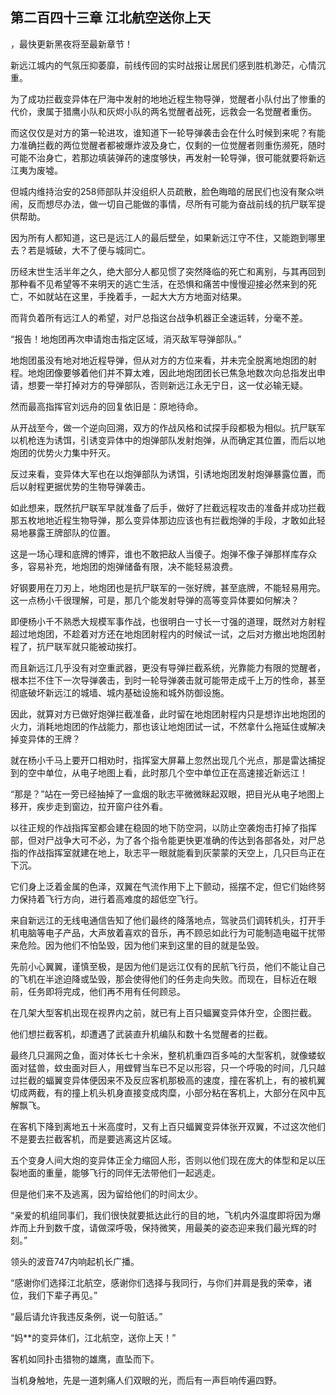## 第二百四十三章 江北航空送你上天
，最快更新黑夜将至最新章节！

新远江城内的气氛压抑萎靡，前线传回的实时战报让居民们感到胜机渺茫，心情沉重。

为了成功拦截变异体在尸海中发射的地地近程生物导弹，觉醒者小队付出了惨重的代价，隶属于猎鹰小队和灰烬小队的两名觉醒者战死，远救会一名觉醒者重伤。

而这仅仅是对方的第一轮进攻，谁知道下一轮导弹袭击会在什么时候到来呢？有能力准确拦截的两位觉醒者都被爆炸波及身亡，仅剩的一位觉醒者则重伤濒死，随时可能不治身亡，若那边填装弹药的速度够快，再发射一轮导弹，很可能就要将新远江夷为废墟。

但城内维持治安的258师部队并没组织人员疏散，脸色晦暗的居民们也没有聚众哄闹，反而想尽办法，做一切自己能做的事情，尽所有可能为奋战前线的抗尸联军提供帮助。

因为所有人都知道，这已是远江人的最后壁垒，如果新远江守不住，又能跑到哪里去？若是城破，大不了便与城同亡。

历经末世生活半年之久，绝大部分人都见惯了突然降临的死亡和离别，与其再回到那种看不见希望等不来明天的逃亡生活，在恐惧和痛苦中慢慢迎接必然来到的死亡，不如就站在这里，手挽着手，一起大大方方地面对结果。

而背负着所有远江人的希望，对尸总指这台战争机器正全速运转，分毫不差。

“报告！地炮团再次申请炮击指定区域，消灭敌军导弹部队。”

地炮团虽没有地对地近程导弹，但从对方的方位来看，并未完全脱离地炮团的射程。地炮团像要够着他们并不算太难，因此地炮团团长已焦急地数次向总指发出申请，想要一举打掉对方的导弹部队，否则新远江永无宁日，这一仗必输无疑。

然而最高指挥官刘远舟的回复依旧是：原地待命。

从开战至今，做一个逆向回溯，双方的作战风格和试探手段都极为相似。抗尸联军以机枪连为诱饵，引诱变异体中的炮弹部队发射炮弹，从而确定其位置，而后以地炮团的优势火力集中歼灭。

反过来看，变异体大军也在以炮弹部队为诱饵，引诱地炮团发射炮弹暴露位置，而后以射程更据优势的生物导弹袭击。

如此想来，既然抗尸联军早就准备了后手，做好了拦截远程攻击的准备并成功拦截那五枚地地近程生物导弹，那么变异体那边应该也有拦截炮弹的手段，才敢如此轻易地暴露王牌部队的位置。

这是一场心理和底牌的博弈，谁也不敢把敌人当傻子。炮弹不像子弹那样库存众多，容易补充，地炮团的炮弹储备有限，决不能轻易浪费。

好钢要用在刀刃上，地炮团也是抗尸联军的一张好牌，甚至底牌，不能轻易用完。这一点杨小千很理解，可是，那几个能发射导弹的高等变异体要如何解决？

即便杨小千不熟悉大规模军事作战，也很明白一寸长一寸强的道理，既然对方射程超过地炮团，不趁着对方还在地炮团射程内的时候试一试，之后对方撤出地炮团射程了，抗尸联军就只能被动挨打。

而且新远江几乎没有对空重武器，更没有导弹拦截系统，光靠能力有限的觉醒者，根本拦不住下一次导弹袭击，到时一轮导弹袭击就可能带走成千上万的性命，甚至彻底破坏新远江的城墙、城内基础设施和城外防御设施。

因此，就算对方已做好炮弹拦截准备，此时留在地炮团射程内只是想诈出地炮团的火力，消耗地炮团的作战能力，那也该让地炮团试一试，不然拿什么拖延住或解决掉变异体的王牌？

就在杨小千马上要开口相劝时，指挥室大屏幕上忽然出现几个光点，那是雷达捕捉到的空中单位，从电子地图上看，此时那几个空中单位正在高速接近新远江！

“那是？”站在一旁已经抽掉了一盒烟的耿志平微微眯起双眼，把目光从电子地图上移开，疾步走到窗边，拉开窗户往外看。

以往正规的作战指挥室都会建在稳固的地下防空洞，以防止空袭炮击打掉了指挥部，但对尸战争大可不必，为了各个指令能更快更准确的传达到各部各处，对尸总指的作战指挥室就建在地上，耿志平一眼就能看到灰蒙蒙的天空上，几只巨鸟正在下沉。

它们身上泛着金属的色泽，双翼在气流作用下上下颤动，摇摆不定，但它们始终努力保持着飞行方向，进行着高难度的超低空飞行。

来自新远江的无线电通信告知了他们最终的降落地点，驾驶员们调转机头，打开手机电脑等电子产品，大声放着喜欢的音乐，再不顾忌如此行为可能制造电磁干扰带来危险。因为他们不怕坠毁，因为他们来到这里的目的就是坠毁。

先前小心翼翼，谨慎至极，是因为他们是远江仅有的民航飞行员，他们不能让自己的飞机在半途迫降或坠毁，那会使得他们的任务走向失败。而现在，目标近在眼前，任务即将完成，他们再不用有任何顾忌。

在几架大型客机出现在视界内之前，就已有上百只蝠翼变异体升空，企图拦截。

他们想拦截客机，却遭遇了武装直升机编队和数十名觉醒者的拦截。

最终几只漏网之鱼，面对体长七十余米，整机机重四百多吨的大型客机，就像蝼蚁面对猛兽，蚊虫面对巨人，用螳臂当车已不足以形容，只一个呼吸的时间，几只越过拦截的蝠翼变异体便因来不及反应客机那极高的速度，撞在客机上，有的被机翼切成两截，有的撞上机头机身直接变成肉糜，小部分粘在客机上，大部分在风中瓦解飘飞。

在客机下降到离地五十米高度时，又有上百只蝠翼变异体张开双翼，不过这次他们不是要去拦截客机，而是要逃离这片区域。

五个变身人间大炮的变异体正全力缩回人形，否则以他们现在庞大的体型和足以压裂地面的重量，能够飞行的同伴无法带他们一起逃走。

但是他们来不及逃离，因为留给他们的时间太少。

“亲爱的机组同事们，我们很快就要抵达此行的目的地，飞机内外温度即将因为爆炸而上升到数千度，请做深呼吸，保持微笑，用最美的姿态迎来我们最光辉的时刻。”

领头的波音747内响起机长广播。

“感谢你们选择江北航空，感谢你们选择与我同行，与你们并肩是我的荣幸，诸位，我们下辈子再见。”

“最后请允许我违反条例，说一句脏话。”

“妈**的变异体们，江北航空，送你上天！”

客机如同扑击猎物的雄鹰，直坠而下。

当机身触地，先是一道刺痛人们双眼的光，而后有一声巨响传遍四野。

